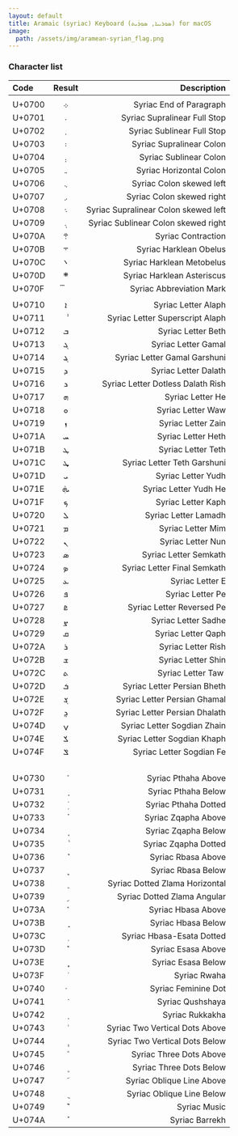 ```yaml
---
layout: default
title: Aramaic (syriac) Keyboard (ܣܘܪܝܝܐ, ܣܘܼܪܲܝܬ) for macOS
image:
  path: /assets/img/aramean-syrian_flag.png
---
```


### Character list

| Code | Result | Description |
| :--- | :---: | ---: |
| | |
| U+0700 | ܀ | Syriac End of Paragraph |
| U+0701 | ܁ | Syriac Supralinear Full Stop |
| U+0702 | ܂ | Syriac Sublinear Full Stop |
| U+0703 | ܃ | Syriac Supralinear Colon |
| U+0704 | ܄ | Syriac Sublinear Colon |
| U+0705 | ܅ | Syriac Horizontal Colon |
| U+0706 | ܆ | Syriac Colon skewed left |
| U+0707 | ܇ | Syriac Colon skewed right |
| U+0708 | ܈ | Syriac Supralinear Colon skewed left |
| U+0709 | ܉ | Syriac Sublinear Colon skewed right |
| U+070A | ܊ | Syriac Contraction |
| U+070B | ܋ | Syriac Harklean Obelus |
| U+070C | ܌ | Syriac Harklean Metobelus |
| U+070D | ܍ | Syriac Harklean Asteriscus |
| U+070F | ܏ | Syriac Abbreviation Mark |
| | |
| U+0710 | ܐ | Syriac Letter Alaph |
| U+0711 |	ܑ	| Syriac Letter Superscript Alaph |
| U+0712 | ܒ | Syriac Letter Beth |
| U+0713 | ܓ | Syriac Letter Gamal |
| U+0714 | ܔ | Syriac Letter Gamal Garshuni |
| U+0715 | ܕ | Syriac Letter Dalath |
| U+0716 | ܖ | Syriac Letter Dotless Dalath Rish |
| U+0717 | ܗ | Syriac Letter He |
| U+0718 | ܘ | Syriac Letter Waw |
| U+0719 | ܙ | Syriac Letter Zain |
| U+071A | ܚ | Syriac Letter Heth |
| U+071B | ܛ | Syriac Letter Teth |
| U+071C | ܜ | Syriac Letter Teth Garshuni |
| U+071D | ܝ | Syriac Letter Yudh |
| U+071E | ܞ | Syriac Letter Yudh He |
| U+071F | ܟ | Syriac Letter Kaph |
| U+0720 | ܠ | Syriac Letter Lamadh |
| U+0721 | ܡ | Syriac Letter Mim |
| U+0722 | ܢ | Syriac Letter Nun |
| U+0723 | ܣ | Syriac Letter Semkath |
| U+0724 | ܤ | Syriac Letter Final Semkath |
| U+0725 | ܥ | Syriac Letter E |
| U+0726 | ܦ | Syriac Letter Pe |
| U+0727 | ܧ | Syriac Letter Reversed Pe |
| U+0728 | ܨ | Syriac Letter Sadhe |
| U+0729 | ܩ | Syriac Letter Qaph |
| U+072A | ܪ | Syriac Letter Rish |
| U+072B | ܫ | Syriac Letter Shin |
| U+072C | ܬ | Syriac Letter Taw |
| U+072D | ܭ | Syriac Letter Persian Bheth |
| U+072E | ܮ | Syriac Letter Persian Ghamal |
| U+072F | ܯ | Syriac Letter Persian Dhalath |
| U+074D | ݍ | Syriac Letter Sogdian Zhain |
| U+074E | ݎ | Syriac Letter Sogdian Khaph |
| U+074F | ݏ | Syriac Letter Sogdian Fe |
| | |
| U+0730 | ܰ | Syriac Pthaha Above |
| U+0731 | ܱ | Syriac Pthaha Below |
| U+0732 | ܲ | Syriac Pthaha Dotted |
| U+0733 | ܳ | Syriac Zqapha Above |
| U+0734 | ܴ | Syriac Zqapha Below |
| U+0735 | ܵ | Syriac Zqapha Dotted |
| U+0736 | ܶ | Syriac Rbasa Above |
| U+0737 | ܷ | Syriac Rbasa Below |
| U+0738 | ܸ | Syriac Dotted Zlama Horizontal |
| U+0739 | ܹ | Syriac Dotted Zlama Angular |
| U+073A | ܺ | Syriac Hbasa Above |
| U+073B | ܻ | Syriac Hbasa Below |
| U+073C | ܼ | Syriac Hbasa-Esata Dotted |
| U+073D | ܽ | Syriac Esasa Above |
| U+073E | ܾ | Syriac Esasa Below |
| U+073F | ܿ | Syriac Rwaha |
| U+0740 | ݀ | Syriac Feminine Dot |
| U+0741 | ݁ | Syriac Qushshaya |
| U+0742 | ݂ | Syriac Rukkakha |
| U+0743 | ݃ | Syriac Two Vertical Dots Above |
| U+0744 | ݄ | Syriac Two Vertical Dots Below |
| U+0745 | ݅ | Syriac Three Dots Above |
| U+0746 | ݆ | Syriac Three Dots Below |
| U+0747 | ݇ | Syriac Oblique Line Above |
| U+0748 | ݈ | Syriac Oblique Line Below |
| U+0749 | ݉ | Syriac Music |
| U+074A | ݊ | Syriac Barrekh |
